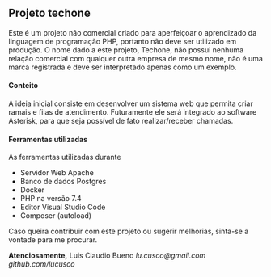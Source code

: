 ## Projeto techone

Este é um projeto não comercial criado para aperfeiçoar o aprendizado da linguagem de programação PHP, portanto não deve ser utilizado em produção.
O nome dado a este projeto, Techone, não possui nenhuma relação comercial com qualquer outra empresa de mesmo nome, não é uma marca registrada e deve ser interpretado apenas como um exemplo.

#### Conteito

A ideia inicial consiste em desenvolver um sistema web que permita criar ramais e filas de atendimento. Futuramente ele será integrado ao software Asterisk, para que seja possível de fato realizar/receber chamadas.

#### Ferramentas utilizadas

As ferramentas utilizadas durante 
* Servidor Web Apache
* Banco de dados Postgres
* Docker
* PHP na versão 7.4
* Editor Visual Studio Code
* Composer (autoload)

Caso queira contribuir com este projeto ou sugerir melhorias, sinta-se a vontade para me procurar.

**Atenciosamente,**
Luis Claudio Bueno
_lu.cusco@gmail.com_
_github.com/lucusco_

